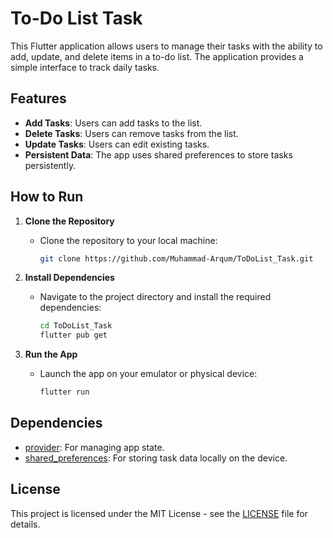 # To-Do List Task

This Flutter application allows users to manage their tasks with the ability to add, update, and delete items in a to-do list. The application provides a simple interface to track daily tasks.

## Features
- **Add Tasks**: Users can add tasks to the list.
- **Delete Tasks**: Users can remove tasks from the list.
- **Update Tasks**: Users can edit existing tasks.
- **Persistent Data**: The app uses shared preferences to store tasks persistently.

## How to Run

1. **Clone the Repository**
   - Clone the repository to your local machine:
     ```bash
     git clone https://github.com/Muhammad-Arqum/ToDoList_Task.git
     ```

2. **Install Dependencies**
   - Navigate to the project directory and install the required dependencies:
     ```bash
     cd ToDoList_Task
     flutter pub get
     ```

3. **Run the App**
   - Launch the app on your emulator or physical device:
     ```bash
     flutter run
     ```

## Dependencies

- [provider](https://pub.dev/packages/provider): For managing app state.
- [shared_preferences](https://pub.dev/packages/shared_preferences): For storing task data locally on the device.

## License

This project is licensed under the MIT License - see the [LICENSE](LICENSE) file for details.
